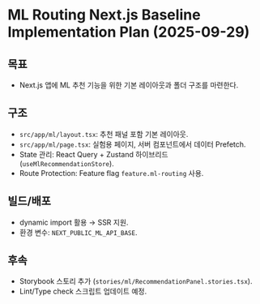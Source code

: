 # ML Routing Next.js Baseline Implementation Plan (2025-09-29)

## 목표
- Next.js 앱에 ML 추천 기능을 위한 기본 레이아웃과 폴더 구조를 마련한다.

## 구조
- `src/app/ml/layout.tsx`: 추천 패널 포함 기본 레이아웃.
- `src/app/ml/page.tsx`: 실험용 페이지, 서버 컴포넌트에서 데이터 Prefetch.
- State 관리: React Query + Zustand 하이브리드 (`useMlRecommendationStore`).
- Route Protection: Feature flag `feature.ml-routing` 사용.

## 빌드/배포
- dynamic import 활용 → SSR 지원.
- 환경 변수: `NEXT_PUBLIC_ML_API_BASE`.

## 후속
- Storybook 스토리 추가 (`stories/ml/RecommendationPanel.stories.tsx`).
- Lint/Type check 스크립트 업데이트 예정.
